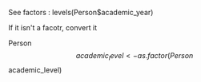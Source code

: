 See factors :
levels(Person$academic_year)

If it isn't a facotr, convert it

Person$$academic_level <- as.factor (Person$$academic_level)



